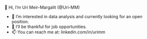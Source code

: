 👋 Hi, I’m Uri Meir-Margalit (@Uri-MM)
- 👀 I’m interested in data analysis and currently looking for an open position.
- 💞️ I’ll be thankful for job opportunities.
- 📫 You can reach me at:  linkedin.com/in/urimm

<!---
Uri-MM/Uri-MM is a ✨ special ✨ repository because its `README.md` (this file) appears on your GitHub profile.
You can click the Preview link to take a look at your changes.
--->
